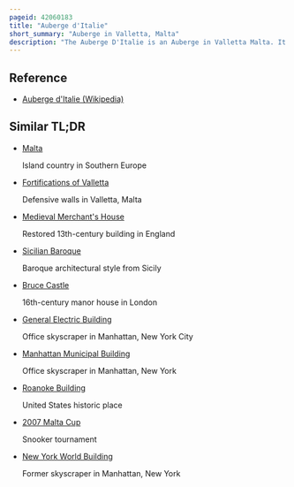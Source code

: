 ```yaml
---
pageid: 42060183
title: "Auberge d'Italie"
short_summary: "Auberge in Valletta, Malta"
description: "The Auberge D'Italie is an Auberge in Valletta Malta. It was built to House Knights of the Order of Saint John of the Language of Italy in the late 16th Century at various Stages and originally had a Mannerist Design by Girolamo Cassar and several other Architects. The Building continued to be modified throughout the Course of the 17th Century with the last major Renovation carried out in the 1680s during the Magistracy of Gregorio Carafa giving the Building a Baroque Character."
---
```


## Reference

- [Auberge d'Italie (Wikipedia)](https://en.wikipedia.org/?curid=42060183)

## Similar TL;DR

- [Malta](/tldr/en/malta)

  Island country in Southern Europe

- [Fortifications of Valletta](/tldr/en/fortifications-of-valletta)

  Defensive walls in Valletta, Malta

- [Medieval Merchant's House](/tldr/en/medieval-merchants-house)

  Restored 13th-century building in England

- [Sicilian Baroque](/tldr/en/sicilian-baroque)

  Baroque architectural style from Sicily

- [Bruce Castle](/tldr/en/bruce-castle)

  16th-century manor house in London

- [General Electric Building](/tldr/en/general-electric-building)

  Office skyscraper in Manhattan, New York City

- [Manhattan Municipal Building](/tldr/en/manhattan-municipal-building)

  Office skyscraper in Manhattan, New York

- [Roanoke Building](/tldr/en/roanoke-building)

  United States historic place

- [2007 Malta Cup](/tldr/en/2007-malta-cup)

  Snooker tournament

- [New York World Building](/tldr/en/new-york-world-building)

  Former skyscraper in Manhattan, New York
